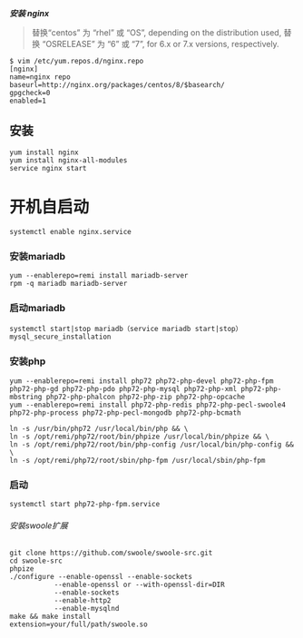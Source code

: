 ***安装 nginx***
>替换“centos” 为 “rhel” 或 “OS”, depending on the distribution used, 替换 “OSRELEASE” 为 “6” 或 “7”, for 6.x or 7.x versions, respectively.
```
$ vim /etc/yum.repos.d/nginx.repo
[nginx]
name=nginx repo
baseurl=http://nginx.org/packages/centos/8/$basearch/
gpgcheck=0
enabled=1
```
## 安装
```
yum install nginx
yum install nginx-all-modules
service nginx start
```
# 开机自启动
```angular2
systemctl enable nginx.service
```
### 安装mariadb
```
yum --enablerepo=remi install mariadb-server
rpm -q mariadb mariadb-server
```
### 启动mariadb
```
systemctl start|stop mariadb（service mariadb start|stop）
mysql_secure_installation
```
### 安装php
```
yum --enablerepo=remi install php72 php72-php-devel php72-php-fpm php72-php-gd php72-php-pdo php72-php-mysql php72-php-xml php72-php-mbstring php72-php-phalcon php72-php-zip php72-php-opcache
yum --enablerepo=remi install php72-php-redis php72-php-pecl-swoole4  php72-php-process php72-php-pecl-mongodb php72-php-bcmath

ln -s /usr/bin/php72 /usr/local/bin/php && \
ln -s /opt/remi/php72/root/bin/phpize /usr/local/bin/phpize && \
ln -s /opt/remi/php72/root/bin/php-config /usr/local/bin/php-config && \
ln -s /opt/remi/php72/root/sbin/php-fpm /usr/local/sbin/php-fpm
```
### 启动
```
systemctl start php72-php-fpm.service
```
###### 安裝swoole扩展
```
git clone https://github.com/swoole/swoole-src.git
cd swoole-src
phpize
./configure --enable-openssl --enable-sockets
           --enable-openssl or --with-openssl-dir=DIR
           --enable-sockets
           --enable-http2
           --enable-mysqlnd
make && make install
extension=your/full/path/swoole.so
```